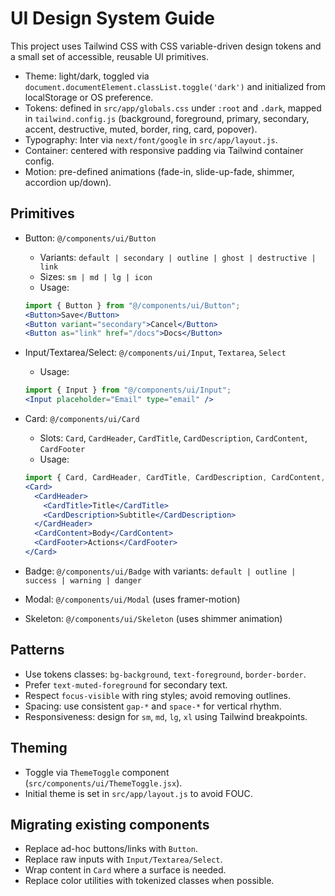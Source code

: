 # UI Design System Guide

This project uses Tailwind CSS with CSS variable-driven design tokens and a small set of accessible, reusable UI primitives.

- Theme: light/dark, toggled via `document.documentElement.classList.toggle('dark')` and initialized from localStorage or OS preference.
- Tokens: defined in `src/app/globals.css` under `:root` and `.dark`, mapped in `tailwind.config.js` (background, foreground, primary, secondary, accent, destructive, muted, border, ring, card, popover).
- Typography: Inter via `next/font/google` in `src/app/layout.js`.
- Container: centered with responsive padding via Tailwind container config.
- Motion: pre-defined animations (fade-in, slide-up-fade, shimmer, accordion up/down).

## Primitives

- Button: `@/components/ui/Button`
  - Variants: `default | secondary | outline | ghost | destructive | link`
  - Sizes: `sm | md | lg | icon`
  - Usage:
  ```jsx
  import { Button } from "@/components/ui/Button";
  <Button>Save</Button>
  <Button variant="secondary">Cancel</Button>
  <Button as="link" href="/docs">Docs</Button>
  ```

- Input/Textarea/Select: `@/components/ui/Input`, `Textarea`, `Select`
  - Usage:
  ```jsx
  import { Input } from "@/components/ui/Input";
  <Input placeholder="Email" type="email" />
  ```

- Card: `@/components/ui/Card`
  - Slots: `Card`, `CardHeader`, `CardTitle`, `CardDescription`, `CardContent`, `CardFooter`
  - Usage:
  ```jsx
  import { Card, CardHeader, CardTitle, CardDescription, CardContent, CardFooter } from "@/components/ui/Card";
  <Card>
    <CardHeader>
      <CardTitle>Title</CardTitle>
      <CardDescription>Subtitle</CardDescription>
    </CardHeader>
    <CardContent>Body</CardContent>
    <CardFooter>Actions</CardFooter>
  </Card>
  ```

- Badge: `@/components/ui/Badge` with variants: `default | outline | success | warning | danger`
- Modal: `@/components/ui/Modal` (uses framer-motion)
- Skeleton: `@/components/ui/Skeleton` (uses shimmer animation)

## Patterns

- Use tokens classes: `bg-background`, `text-foreground`, `border-border`.
- Prefer `text-muted-foreground` for secondary text.
- Respect `focus-visible` with ring styles; avoid removing outlines.
- Spacing: use consistent `gap-*` and `space-*` for vertical rhythm.
- Responsiveness: design for `sm`, `md`, `lg`, `xl` using Tailwind breakpoints.

## Theming

- Toggle via `ThemeToggle` component (`src/components/ui/ThemeToggle.jsx`).
- Initial theme is set in `src/app/layout.js` to avoid FOUC.

## Migrating existing components

- Replace ad-hoc buttons/links with `Button`.
- Replace raw inputs with `Input/Textarea/Select`.
- Wrap content in `Card` where a surface is needed.
- Replace color utilities with tokenized classes when possible.
